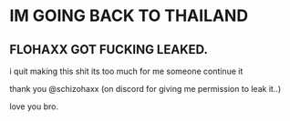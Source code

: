 # IM GOING BACK TO THAILAND
## FLOHAXX GOT FUCKING LEAKED.

i quit making this shit its too much for me someone continue it

thank you @schizohaxx (on discord for giving me permission to leak it..)

love you bro.
